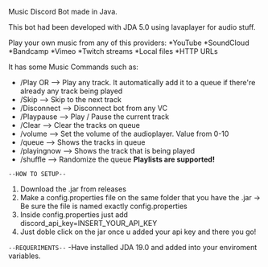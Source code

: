 Music Discord Bot made in Java. 

This bot had been developed with JDA 5.0 using lavaplayer for audio stuff.

Play your own music from any of this providers:
*YouTube
*SoundCloud
*Bandcamp
*Vimeo
*Twitch streams
*Local files
*HTTP URLs

It has some Music Commands such as:
* /Play <url> OR <SongName> --> Play any track. It automatically add it to a queue if there're already any track being played
* /Skip <amount> --> Skip to the next track
* /Disconnect --> Disconnect bot from any VC
* /Playpause --> Play / Pause the current track
* /Clear --> Clear the tracks on queue
* /volume <Int Value> --> Set the volume of the audioplayer. Value from 0-10
* /queue --> Shows the tracks in queue
* /playingnow --> Shows the track that is being played
* /shuffle --> Randomize the queue
**Playlists are supported!**

`--HOW TO SETUP--`
1. Download the .jar from releases 
2. Make a config.properties file on the same folder that you have the .jar -> Be sure the file is named exactly config.properties 
3. Inside config.properties just add discord_api_key=INSERT_YOUR_API_KEY 
4. Just doble click on the jar once u added your api key and there you go!

`--REQUERIMENTS--`
-Have installed JDA 19.0 and added into your enviroment variables.
